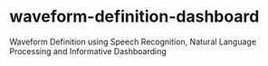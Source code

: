# waveform-definition-dashboard
Waveform Definition using Speech Recognition, Natural Language Processing and Informative Dashboarding 
